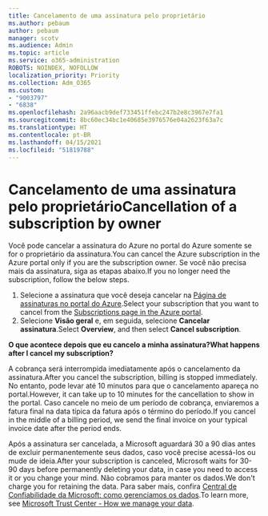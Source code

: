 ```yaml
---
title: Cancelamento de uma assinatura pelo proprietário
ms.author: pebaum
author: pebaum
manager: scotv
ms.audience: Admin
ms.topic: article
ms.service: o365-administration
ROBOTS: NOINDEX, NOFOLLOW
localization_priority: Priority
ms.collection: Adm_O365
ms.custom:
- "9003797"
- "6838"
ms.openlocfilehash: 2a96aacb9def733451ffebc247b2e8c3967e7fa1
ms.sourcegitcommit: 8bc60ec34bc1e40685e3976576e04a2623f63a7c
ms.translationtype: HT
ms.contentlocale: pt-BR
ms.lasthandoff: 04/15/2021
ms.locfileid: "51819788"
---
```

# <a name="cancellation-of-a-subscription-by-owner"></a><span data-ttu-id="06fd9-102">Cancelamento de uma assinatura pelo proprietário</span><span class="sxs-lookup"><span data-stu-id="06fd9-102">Cancellation of a subscription by owner</span></span>

<span data-ttu-id="06fd9-103">Você pode cancelar a assinatura do Azure no portal do Azure somente se for o proprietário da assinatura.</span><span class="sxs-lookup"><span data-stu-id="06fd9-103">You can cancel the Azure subscription in the Azure portal only if you are the subscription owner.</span></span> <span data-ttu-id="06fd9-104">Se você não precisa mais da assinatura, siga as etapas abaixo.</span><span class="sxs-lookup"><span data-stu-id="06fd9-104">If you no longer need the subscription, follow the below steps.</span></span>

1. <span data-ttu-id="06fd9-105">Selecione a assinatura que você deseja cancelar na [Página de assinaturas no portal do Azure](https://ms.portal.azure.com/#blade/Microsoft_Azure_Billing/SubscriptionsBlade).</span><span class="sxs-lookup"><span data-stu-id="06fd9-105">Select your subscription that you want to cancel from the [Subscriptions page in the Azure portal](https://ms.portal.azure.com/#blade/Microsoft_Azure_Billing/SubscriptionsBlade).</span></span>
2. <span data-ttu-id="06fd9-106">Selecione **Visão geral** e, em seguida, selecione **Cancelar assinatura**.</span><span class="sxs-lookup"><span data-stu-id="06fd9-106">Select **Overview**, and then select **Cancel subscription**.</span></span>

<span data-ttu-id="06fd9-107">**O que acontece depois que eu cancelo a minha assinatura?**</span><span class="sxs-lookup"><span data-stu-id="06fd9-107">**What happens after I cancel my subscription?**</span></span>

<span data-ttu-id="06fd9-108">A cobrança será interrompida imediatamente após o cancelamento da assinatura.</span><span class="sxs-lookup"><span data-stu-id="06fd9-108">After you cancel the subscription, billing is stopped immediately.</span></span> <span data-ttu-id="06fd9-109">No entanto, pode levar até 10 minutos para que o cancelamento apareça no portal.</span><span class="sxs-lookup"><span data-stu-id="06fd9-109">However, it can take up to 10 minutes for the cancellation to show in the portal.</span></span> <span data-ttu-id="06fd9-110">Caso cancele no meio de um período de cobrança, enviaremos a fatura final na data típica da fatura após o término do período.</span><span class="sxs-lookup"><span data-stu-id="06fd9-110">If you cancel in the middle of a billing period, we send the final invoice on your typical invoice date after the period ends.</span></span>

<span data-ttu-id="06fd9-111">Após a assinatura ser cancelada, a Microsoft aguardará 30 a 90 dias antes de excluir permanentemente seus dados, caso você precise acessá-los ou mude de ideia.</span><span class="sxs-lookup"><span data-stu-id="06fd9-111">After your subscription is canceled, Microsoft waits for 30-90 days before permanently deleting your data, in case you need to access it or you change your mind.</span></span> <span data-ttu-id="06fd9-112">Não cobramos para manter os dados.</span><span class="sxs-lookup"><span data-stu-id="06fd9-112">We don't charge you for retaining the data.</span></span> <span data-ttu-id="06fd9-113">Para saber mais, confira [Central de Confiabilidade da Microsoft: como gerenciamos os dados](https://www.microsoft.com/trust-center/privacy/data-management#leave).</span><span class="sxs-lookup"><span data-stu-id="06fd9-113">To learn more, see [Microsoft Trust Center - How we manage your data](https://www.microsoft.com/trust-center/privacy/data-management#leave).</span></span>


